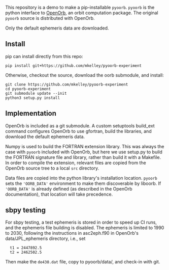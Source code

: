 This repository is a demo to make a pip-installable `pyoorb`.  `pyoorb` is the python interface to [OpenOrb](https://github.com/oorb/oorb), an orbit computation package.  The original `pyoorb` source is distributed with OpenOrb.

Only the default ephemeris data are downloaded.

## Install

pip can install directly from this repo:
```
pip install git+https://github.com/mkelley/pyoorb-experiment
```

Otherwise, checkout the source, download the oorb submodule, and install:
```
git clone https://github.com/mkelley/pyoorb-experiment
cd pyoorb-experiment
git submodule update --init
python3 setup.py install
```


## Implementation

OpenOrb is included as a git submodule.  A custom setuptools build_ext command configures OpenOrb to use gfortran, build the libraries, and download the default ephemeris data.

Numpy is used to build the FORTRAN extension library.  This was always the case with `pyoorb` included with OpenOrb, but here we use setup.py to build the FORTRAN signature file and library, rather than build it with a Makefile.  In order to compile the extension, relevant files are copied from the OpenOrb source tree to a local `src` directory.

Data files are copied into the python library's installation location.  `pyoorb` sets the `'OORB_DATA'` environment to make them discoverable by liboorb.  If `'OORB_DATA'` is already defined (as described in the OpenOrb documentation), that location will take precedence.

## sbpy testing
For sbpy testing, a test ephemeris is stored in order to speed up CI runs, and the ephemeris file building is disabled.  The ephemeris is limited to 1990 to 2030, following the instructions in asc2eph.f90 in OpenOrb's data/JPL_ephemeris directory, i.e., set
```
  t1 = 2447892.5
  t2 = 2462502.5
```
Then make the `de430.dat` file, copy to pyoorb/data/, and check-in with git.